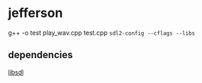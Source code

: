 # jefferson
g++ -o test play_wav.cpp test.cpp `sdl2-config --cflags --libs`
## dependencies
[libsdl](https://www.libsdl.org/)
